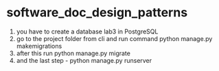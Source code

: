 # software_doc_design_patterns
1) you have to create a database lab3 in PostgreSQL
2) go to the project folder from cli and run command python manage.py makemigrations
3) after this run python manage.py migrate
4) and the last step - python manage.py runserver
